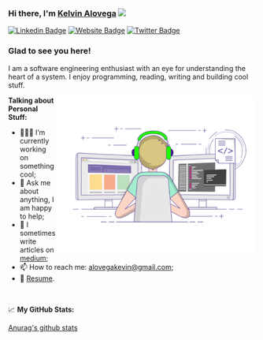 <!--[Anurag's github stats](https://github-readme-stats.vercel.app/api?username=alovega&show_icons=true&theme=radical&count_private=true)--> 

### Hi there, I'm <a href="https://alovega.github.io/Portfolio-site/" target="_blank">Kelvin Alovega</a> <img src="https://media.giphy.com/media/hvRJCLFzcasrR4ia7z/giphy.gif" width="25px">

[![Linkedin Badge](https://img.shields.io/badge/-LinkedIn-0e76a8?style=flat-square&logo=Linkedin&logoColor=white)](https://www.linkedin.com/in/kelvin-alwavega-403843116/)
[![Website Badge](https://img.shields.io/badge/Website-3b5998?style=flat-square&logo=google-chrome&logoColor=white)](https://alovega.github.io/Portfolio-site/)
[![Twitter Badge](https://img.shields.io/badge/-Twitter-00acee?style=flat-square&logo=Twitter&logoColor=white)](https://twitter.com/AlovegaK)


### Glad to see you here! &nbsp; ![]()

I am a software engineering enthusiast with an eye for understanding the heart of a system. I enjoy programming, reading, writing and building cool stuff.

<img align="right" alt="GIF" src="https://github.com/sannimichaelse/sannimichaelse/blob/main/coding.gif?raw=true" width="408" height="318" />
  

**Talking about Personal Stuff:**

- 👨🏻‍💻 I’m currently working on something cool;
- 💬 Ask me about anything, I am happy to help;
- 📝 I sometimes write articles on [medium](https://medium.com/@alovegakevin);
- 📫 How to reach me: alovegakevin@gmail.com;
- 📝 [Resume](https://flowcv.com/resume/5hphcjenoh).

</br>



📈 **My GitHub Stats:**

[Anurag's github stats](https://github-readme-stats.vercel.app/api?username=alovega&show_icons=true&theme=radical&count_private=true)




